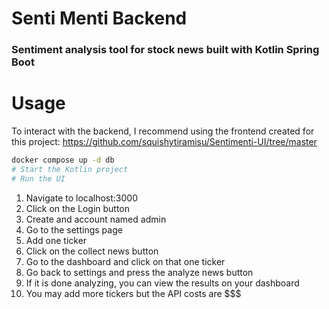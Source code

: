 # Senti Menti Backend
### Sentiment analysis tool for stock news built with Kotlin Spring Boot

# Usage
To interact with the backend, I recommend using the frontend created for this project: https://github.com/squishytiramisu/Sentimenti-UI/tree/master

``` bash
docker compose up -d db
# Start the Kotlin project
# Run the UI 
```

1. Navigate to localhost:3000
2. Click on the Login button
3. Create and account named admin
4. Go to the settings page
5. Add one ticker
6. Click on the collect news button
7. Go to the dashboard and click on that one ticker
8. Go back to settings and press the analyze news button
9. If it is done analyzing, you can view the results on your dashboard
10. You may add more tickers but the API costs are $$$

    
